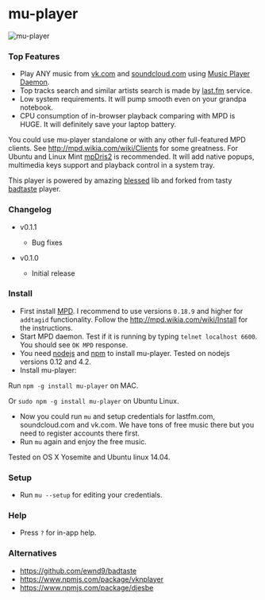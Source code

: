 # mu-player

![mu-player](https://raw.githubusercontent.com/mink0/mu-player/master/screenshot.png)

### Top Features
  
  - Play ANY music from [vk.com](http://vk.com/) and [soundcloud.com](http://soundcloud.com/) using [Music Player Daemon](http://www.musicpd.org/).
  - Top tracks search and similar artists search is made by [last.fm](http://lastfm.com/) service.
  - Low system requirements. It will pump smooth even on your grandpa notebook.
  - CPU consumption of in-browser playback comparing with MPD is HUGE. It will definitely save your laptop battery.
   
You could use mu-player standalone or with any other full-featured MPD clients. See http://mpd.wikia.com/wiki/Clients for some greatness. For Ubuntu and Linux Mint [mpDris2](https://github.com/eonpatapon/mpDris2) is recommended. It will add native popups, multimedia keys support and playback control in a system tray.

This player is powered by amazing [blessed](https://github.com/chjj/blessed) lib and forked from tasty [badtaste](https://github.com/ewnd9/badtaste) player. 

### Changelog

  * v0.1.1 
    - Bug fixes
  
  * v0.1.0 
    - Initial release

### Install
  * First install [MPD](http://www.musicpd.org/). I recommend to use versions `0.18.9` and higher for `addtagid` functionality. Follow the http://mpd.wikia.com/wiki/Install for the instructions.
  * Start MPD daemon. Test if it is running by typing `telnet localhost 6600`. You should see `OK MPD` response.
  * You need [nodejs](https://nodejs.org/) and [npm](https://www.npmjs.com/) to install mu-player. Tested on nodejs versions 0.12 and 4.2.
  * Install mu-player:
  
Run `npm -g install mu-player` on MAC.

Or `sudo npm -g install mu-player` on Ubuntu Linux.
  
  * Now you could run `mu` and setup credentials for lastfm.com, soundcloud.com and vk.com. We have tons of free music there but you need to register accounts there first.
  * Run `mu` again and enjoy the free music.

Tested on OS X Yosemite and Ubuntu linux 14.04.

### Setup
  * Run `mu --setup` for editing your credentials.

### Help
  * Press `?` for in-app help.

### Alternatives
- https://github.com/ewnd9/badtaste
- https://www.npmjs.com/package/vknplayer
- https://www.npmjs.com/package/djesbe
